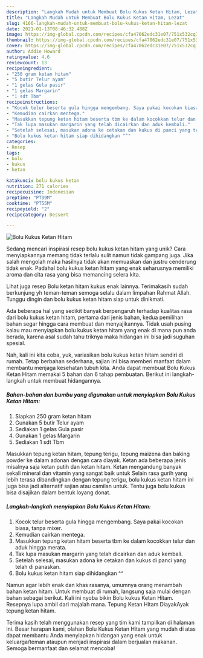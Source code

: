 ```yaml
---
description: "Langkah Mudah untuk Membuat Bolu Kukus Ketan Hitam, Lezat"
title: "Langkah Mudah untuk Membuat Bolu Kukus Ketan Hitam, Lezat"
slug: 4166-langkah-mudah-untuk-membuat-bolu-kukus-ketan-hitam-lezat
date: 2021-01-13T08:46:32.488Z
image: https://img-global.cpcdn.com/recipes/cfa47062edc31e07/751x532cq70/bolu-kukus-ketan-hitam-foto-resep-utama.jpg
thumbnail: https://img-global.cpcdn.com/recipes/cfa47062edc31e07/751x532cq70/bolu-kukus-ketan-hitam-foto-resep-utama.jpg
cover: https://img-global.cpcdn.com/recipes/cfa47062edc31e07/751x532cq70/bolu-kukus-ketan-hitam-foto-resep-utama.jpg
author: Addie Howard
ratingvalue: 4.6
reviewcount: 13
recipeingredient:
- "250 gram ketan hitam"
- "5 butir Telur ayam"
- "1 gelas Gula pasir"
- "1 gelas Margarin"
- "1 sdt Tbm"
recipeinstructions:
- "Kocok telur beserta gula hingga mengembang. Saya pakai kocokan biasa, tanpa mixer."
- "Kemudian cairkan mentega."
- "Masukkan tepung ketan hitam beserta tbm ke dalam kocokkan telur dan aduk hingga merata."
- "Tak lupa masukan margarin yang telah dicairkan dan aduk kembali."
- "Setelah selesai, masukan adona ke cetakan dan kukus di panci yang telah di panaskan."
- "Bolu kukus ketan hitam siap dihidangkan ^^"
categories:
- Resep
tags:
- bolu
- kukus
- ketan

katakunci: bolu kukus ketan 
nutrition: 271 calories
recipecuisine: Indonesian
preptime: "PT39M"
cooktime: "PT55M"
recipeyield: "2"
recipecategory: Dessert

---
```



![Bolu Kukus Ketan Hitam](https://img-global.cpcdn.com/recipes/cfa47062edc31e07/751x532cq70/bolu-kukus-ketan-hitam-foto-resep-utama.jpg)

Sedang mencari inspirasi resep bolu kukus ketan hitam yang unik? Cara menyiapkannya memang tidak terlalu sulit namun tidak gampang juga. Jika salah mengolah maka hasilnya tidak akan memuaskan dan justru cenderung tidak enak. Padahal bolu kukus ketan hitam yang enak seharusnya memiliki aroma dan cita rasa yang bisa memancing selera kita.

Lihat juga resep Bolu ketan hitam kukus enak lainnya. Terimakasih sudah berkunjung yh teman-teman semoga selalu dalam limpahan Rahmat Allah. Tunggu dingin dan bolu kukus ketan hitam siap untuk dinikmati.

Ada beberapa hal yang sedikit banyak berpengaruh terhadap kualitas rasa dari bolu kukus ketan hitam, pertama dari jenis bahan, kedua pemilihan bahan segar hingga cara membuat dan menyajikannya. Tidak usah pusing kalau mau menyiapkan bolu kukus ketan hitam yang enak di mana pun anda berada, karena asal sudah tahu triknya maka hidangan ini bisa jadi suguhan spesial.


Nah, kali ini kita coba, yuk, variasikan bolu kukus ketan hitam sendiri di rumah. Tetap berbahan sederhana, sajian ini bisa memberi manfaat dalam membantu menjaga kesehatan tubuh kita. Anda dapat membuat Bolu Kukus Ketan Hitam memakai 5 bahan dan 6 tahap pembuatan. Berikut ini langkah-langkah untuk membuat hidangannya.

<!--inarticleads1-->

##### Bahan-bahan dan bumbu yang digunakan untuk menyiapkan Bolu Kukus Ketan Hitam:

1. Siapkan 250 gram ketan hitam
1. Gunakan 5 butir Telur ayam
1. Sediakan 1 gelas Gula pasir
1. Gunakan 1 gelas Margarin
1. Sediakan 1 sdt Tbm


Masukkan tepung ketan hitam, tepung terigu, tepung maizena dan baking powder ke dalam adonan dengan cara diayak. Ketan ada beberapa jenis misalnya saja ketan putih dan ketan hitam. Ketan mengandung banyak sekali mineral dan vitamin yang sangat baik untuk Selain rasa gurih yang lebih terasa dibandingkan dengan tepung terigu, bolu kukus ketan hitam ini juga bisa jadi alternatif sajian atau camilan untuk. Tentu juga bolu kukus bisa disajikan dalam bentuk loyang donat. 

<!--inarticleads2-->

##### Langkah-langkah menyiapkan Bolu Kukus Ketan Hitam:

1. Kocok telur beserta gula hingga mengembang. Saya pakai kocokan biasa, tanpa mixer.
1. Kemudian cairkan mentega.
1. Masukkan tepung ketan hitam beserta tbm ke dalam kocokkan telur dan aduk hingga merata.
1. Tak lupa masukan margarin yang telah dicairkan dan aduk kembali.
1. Setelah selesai, masukan adona ke cetakan dan kukus di panci yang telah di panaskan.
1. Bolu kukus ketan hitam siap dihidangkan ^^


Namun agar lebih enak dan khas rasanya, umumnya orang menambah bahan ketan hitam. Untuk membuat di rumah, langsung saja mulai dengan bahan sebagai berikut. Kali ini nyoba bikin Bolu kukus Ketan Hitam. Resepnya lupa ambil dari majalah mana. Tepung Ketan Hitam DiayakAyak tepung ketan hitam. 

Terima kasih telah menggunakan resep yang tim kami tampilkan di halaman ini. Besar harapan kami, olahan Bolu Kukus Ketan Hitam yang mudah di atas dapat membantu Anda menyiapkan hidangan yang enak untuk keluarga/teman ataupun menjadi inspirasi dalam berjualan makanan. Semoga bermanfaat dan selamat mencoba!
